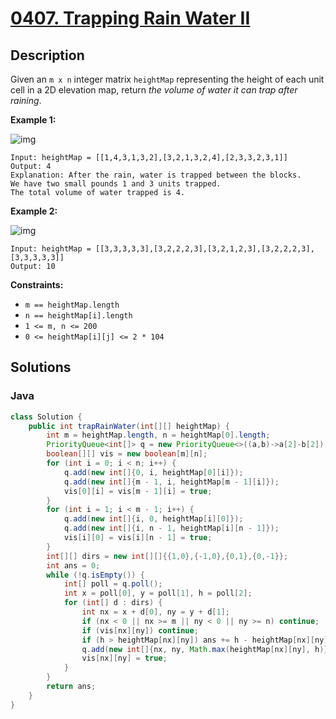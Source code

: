 # [0407. Trapping Rain Water II](https://leetcode-cn.com/problems/trapping-rain-water-ii/)



## Description


Given an `m x n` integer matrix `heightMap` representing the height of each unit cell in a 2D elevation map, return *the volume of water it can trap after raining*.

 

**Example 1:**

![img](https://assets.leetcode.com/uploads/2021/04/08/trap1-3d.jpg)

```
Input: heightMap = [[1,4,3,1,3,2],[3,2,1,3,2,4],[2,3,3,2,3,1]]
Output: 4
Explanation: After the rain, water is trapped between the blocks.
We have two small pounds 1 and 3 units trapped.
The total volume of water trapped is 4.
```

**Example 2:**

![img](https://assets.leetcode.com/uploads/2021/04/08/trap2-3d.jpg)

```
Input: heightMap = [[3,3,3,3,3],[3,2,2,2,3],[3,2,1,2,3],[3,2,2,2,3],[3,3,3,3,3]]
Output: 10
```

 

**Constraints:**

- `m == heightMap.length`
- `n == heightMap[i].length`
- `1 <= m, n <= 200`
- `0 <= heightMap[i][j] <= 2 * 104`

## Solutions

### Java

```java
class Solution {
    public int trapRainWater(int[][] heightMap) {
        int m = heightMap.length, n = heightMap[0].length;
        PriorityQueue<int[]> q = new PriorityQueue<>((a,b)->a[2]-b[2]);
        boolean[][] vis = new boolean[m][n];
        for (int i = 0; i < n; i++) {
            q.add(new int[]{0, i, heightMap[0][i]});
            q.add(new int[]{m - 1, i, heightMap[m - 1][i]});
            vis[0][i] = vis[m - 1][i] = true;
        }
        for (int i = 1; i < m - 1; i++) {
            q.add(new int[]{i, 0, heightMap[i][0]});
            q.add(new int[]{i, n - 1, heightMap[i][n - 1]});
            vis[i][0] = vis[i][n - 1] = true;
        }
        int[][] dirs = new int[][]{{1,0},{-1,0},{0,1},{0,-1}};
        int ans = 0;
        while (!q.isEmpty()) {
            int[] poll = q.poll();
            int x = poll[0], y = poll[1], h = poll[2];
            for (int[] d : dirs) {
                int nx = x + d[0], ny = y + d[1];
                if (nx < 0 || nx >= m || ny < 0 || ny >= n) continue;
                if (vis[nx][ny]) continue;
                if (h > heightMap[nx][ny]) ans += h - heightMap[nx][ny];
                q.add(new int[]{nx, ny, Math.max(heightMap[nx][ny], h)});
                vis[nx][ny] = true;
            }
        }
        return ans;
    }
}
```

